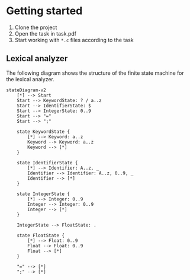 # Getting started

1. Clone the project 
2. Open the task in task.pdf
3. Start working with `*.c` files according to the task

## Lexical analyzer

The following diagram shows the structure of the finite state machine for the lexical analyzer.

```mermaid
stateDiagram-v2
    [*] --> Start
    Start --> KeywordState: ? / a..z
    Start --> IdentifierState: $
    Start --> IntegerState: 0..9
    Start --> "="
    Start --> ";"
    
    state KeywordState {
        [*] --> Keyword: a..z
        Keyword --> Keyword: a..z
        Keyword --> [*]
    }
    
    state IdentifierState {
        [*] --> Identifier: A..z, _
        Identifier --> Identifier: A..z, 0..9, _
        Identifier --> [*]
    }
    
    state IntegerState {
        [*] --> Integer: 0..9
        Integer --> Integer: 0..9
        Integer --> [*]
    }
    
    IntegerState --> FloatState: .
    
    state FloatState {
        [*] --> Float: 0..9
        Float --> Float: 0..9
        Float --> [*]
    }
    
    "=" --> [*]
    ";" --> [*]
```
